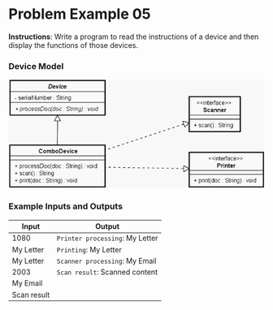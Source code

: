# Problem Example 05

**Instructions**: Write a program to read the instructions of a device and then display the functions of those devices.

### Device Model

![Device Model](https://github.com/souzafcharles/Complete-Java-Object-Oriented-Programming-and-Projects/blob/master/Section_N14_Interfaces/ProblemStatementExample06/device-model.png)

### Example Inputs and Outputs

| **Input**   | **Output**                      |
|-------------|---------------------------------|
| 1080        | `Printer processing`: My Letter |
| My Letter   | `Printing`: My Letter           |
| My Letter   | `Scanner processing`: My Email  |
| 2003        | `Scan result`: Scanned content  |
| My Email    |                                 |
| Scan result |                                 |
